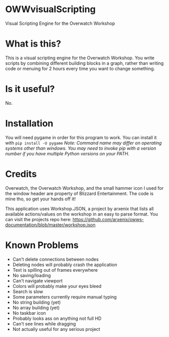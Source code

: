 # OWWvisualScripting
Visual Scripting Engine for the Overwatch Workshop

# What is this?
This is a visual scripting engine for the Overwatch Workshop.
You write scripts by combining different building blocks in a graph, rather than writing code or menuing for 2 hours every time you want to change something.

# Is it useful?
No.

# Installation
You will need pygame in order for this program to work. You can install it with
`pip install -U pygame`
*Note: Command name may differ on operating systems other than windows. You may need to invoke pip with a version number if you have multiple Python versions on your PATH.*

# Credits
Overwatch, the Overwatch Workshop, and the small hammer icon I used for the window header are property of Blizzard Entertainment.
The code is mine tho, so get your hands off it!

This application uses Workshop.JSON, a project by arxenix that lists all available actions/values on the workshop in an easy to parse format.
You can visit the projects repo here: https://github.com/arxenix/owws-documentation/blob/master/workshop.json

# Known Problems

 - Can't delete connections between nodes
 - Deleting nodes will probably crash the application
 - Text is spilling out of frames everywhere
 - No saving/loading
 - Can't navigate viewport
 - Colors will probably make your eyes bleed
 - Search is slow
 - Some parameters currently require manual typing
 - No string building (yet)
 - No array building (yet)
 - No taskbar icon
 - Probably looks ass on anything not full HD
 - Can't see lines while dragging
 - Not actually useful for any serious project